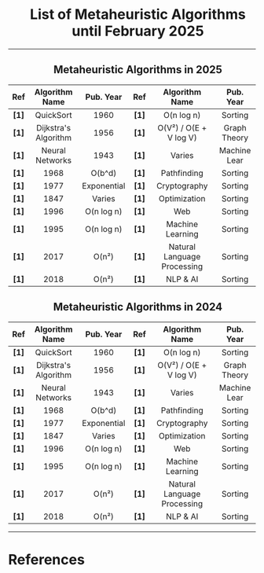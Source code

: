 <div id="user-content-toc">
  <ul align="center" style="list-style: none;">
    <summary>
      <h1><b>List of Metaheuristic Algorithms until February 2025</b></h1>
    </summary>
  </ul>
</div>

---

<div id="user-content-toc">
  <ul align="center" style="list-style: none;">
    <summary>
      <h2><b>Metaheuristic Algorithms in 2025</b></h2>
    </summary>
  </ul>
</div>

|**Ref**   |**Algorithm Name**                                                             |**Pub. Year**|**Ref**|**Algorithm Name**                                                                  |**Pub. Year**|
|:--------:|:-----------------------------------------------------------------------------:|:-----------:|:--------:|:-------------------------------------------------------------------------------:|:-----------:|
|**[1]**   | QuickSort                                                                     | 1960        |**[1]**   | O(n log n)                                                                      | Sorting     |
|**[1]**   | Dijkstra's Algorithm                                                          | 1956        |**[1]**   | O(V²) / O(E + V log V)                                                          | Graph Theory|
|**[1]**   | Neural Networks                                                               | 1943        |**[1]**   | Varies                                                                          | Machine Lear|
|**[1]**   | 1968                                                                          | O(b^d)      |**[1]**   | Pathfinding                                                                     |  Sorting    |
|**[1]**   | 1977                                                                          | Exponential |**[1]**   | Cryptography                                                                    |  Sorting    |
|**[1]**   | 1847                                                                          | Varies      |**[1]**   | Optimization                                                                    |  Sorting    |
|**[1]**   | 1996                                                                          | O(n log n)  |**[1]**   | Web                                                                             |  Sorting    |
|**[1]**   | 1995                                                                          | O(n log n)  |**[1]**   | Machine Learning                                                                |  Sorting    |
|**[1]**   | 2017                                                                          | O(n²)       |**[1]**   | Natural Language Processing                                                     |  Sorting    |
|**[1]**   | 2018                                                                          | O(n²)       |**[1]**   | NLP & AI                                                                        |  Sorting    |

<div id="user-content-toc">
  <ul align="center" style="list-style: none;">
    <summary>
      <h2><b>Metaheuristic Algorithms in 2024</b></h2>
    </summary>
  </ul>
</div>

|**Ref**   |**Algorithm Name**                                                             |**Pub. Year**|**Ref**|**Algorithm Name**                                                                  |**Pub. Year**|
|:--------:|:-----------------------------------------------------------------------------:|:-----------:|:--------:|:-------------------------------------------------------------------------------:|:-----------:|
|**[1]**   | QuickSort                                                                     | 1960        |**[1]**   | O(n log n)                                                                      | Sorting     |
|**[1]**   | Dijkstra's Algorithm                                                          | 1956        |**[1]**   | O(V²) / O(E + V log V)                                                          | Graph Theory|
|**[1]**   | Neural Networks                                                               | 1943        |**[1]**   | Varies                                                                          | Machine Lear|
|**[1]**   | 1968                                                                          | O(b^d)      |**[1]**   | Pathfinding                                                                     |  Sorting    |
|**[1]**   | 1977                                                                          | Exponential |**[1]**   | Cryptography                                                                    |  Sorting    |
|**[1]**   | 1847                                                                          | Varies      |**[1]**   | Optimization                                                                    |  Sorting    |
|**[1]**   | 1996                                                                          | O(n log n)  |**[1]**   | Web                                                                             |  Sorting    |
|**[1]**   | 1995                                                                          | O(n log n)  |**[1]**   | Machine Learning                                                                |  Sorting    |
|**[1]**   | 2017                                                                          | O(n²)       |**[1]**   | Natural Language Processing                                                     |  Sorting    |
|**[1]**   | 2018                                                                          | O(n²)       |**[1]**   | NLP & AI                                                                        |  Sorting    |



---
# **References**

